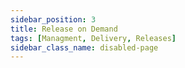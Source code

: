 ```yaml
---
sidebar_position: 3
title: Release on Demand
tags: [Managment, Delivery, Releases]
sidebar_class_name: disabled-page
---
```


